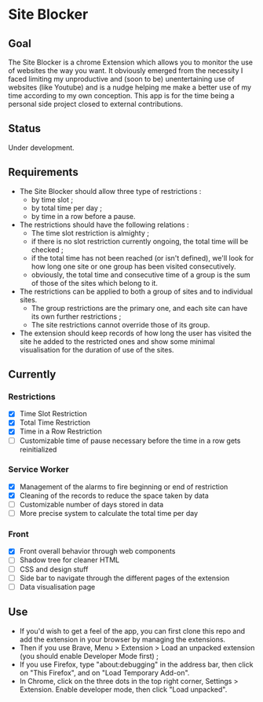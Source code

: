# Site Blocker

## Goal
The Site Blocker is a chrome Extension which allows you to monitor the use of websites the way you want. 
It obviously emerged from the necessity I faced limiting my unproductive and (soon to be) unentertaining use of websites (like Youtube) and is a nudge helping me make a better use of my time according to my own conception.
This app is for the time being a personal side project closed to external contributions.

## Status
Under development.

## Requirements
* The Site Blocker should allow three type of restrictions :
  * by time slot ;
  * by total time per day ;
  * by time in a row before a pause.
* The restrictions should have the following relations :
  * The time slot restriction is almighty ;
  * if there is no slot restriction currently ongoing, the total time will be checked ;
  * if the total time has not been reached (or isn't defined), we'll look for how long one site or one group has been visited consecutively.
  * obviously, the total time and consecutive time of a group is the sum of those of the sites which belong to it.
* The restrictions can be applied to both a group of sites and to individual sites.
  * The group restrictions are the primary one, and each site can have its own further restrictions ;
  * The site restrictions cannot override those of its group.
* The extension should keep records of how long the user has visited the site he added to the restricted ones and show some minimal visualisation for the duration of use of the sites.
 
## Currently
### Restrictions
- [x] Time Slot Restriction
- [x] Total Time Restriction
- [x] Time in a Row Restriction
- [ ] Customizable time of pause necessary before the time in a row gets reinitialized
### Service Worker
- [x] Management of the alarms to fire beginning or end of restriction
- [x] Cleaning of the records to reduce the space taken by data
- [ ] Customizable number of days stored in data
- [ ] More precise system to calculate the total time per day
### Front
- [x] Front overall behavior through web components
- [ ] Shadow tree for cleaner HTML
- [ ] CSS and design stuff
- [ ] Side bar to navigate through the different pages of the extension
- [ ] Data visualisation page

## Use
* If you'd wish to get a feel of the app, you can first clone this repo and add the extension in your browser by managing the extensions.
* Then if you use Brave, Menu > Extension > Load an unpacked extension (you should enable Developer Mode first) ;
* If you use Firefox, type "about:debugging" in the address bar, then click on "This Firefox", and on "Load Temporary Add-on".
* In Chrome, click on the three dots in the top right corner, Settings > Extension. Enable developer mode, then click "Load unpacked".
